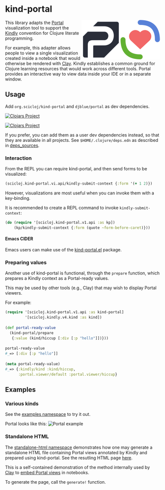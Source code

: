 # kind-portal

<img src="https://raw.githubusercontent.com/scicloj/graphic-design/live/icons/Kindly.svg" alt="Kindly" align="right" width="128"/>
<img src="https://raw.githubusercontent.com/djblue/portal/master/resources/splash.svg" alt="Portal" align="right" width="128"/>

This library adapts the [Portal](https://github.com/djblue/portal/) visualization tool to support the [Kindly](https://scicloj.github.io/kindly/) convention for Clojure literate programming.

For example, this adapter allows people to view a single visualization created inside a notebook that would otherwise be rendered with [Clay](https://github.com/scicloj/clay).
Kindly establishes a common ground for Clojure learning resources that would work across different tools.
Portal provides an interactive way to view data inside your IDE or in a separate window.

## Usage

Add `org.scicloj/kind-portal` and `djblue/portal` as dev dependencies.

[![Clojars Project](https://img.shields.io/clojars/v/org.scicloj/kind-portal.svg)](https://clojars.org/org.scicloj/kind-portal)

[![Clojars Project](https://img.shields.io/clojars/v/djblue/portal.svg)](https://clojars.org/org.djblue/portal)

If you prefer, you can add them as a user dev dependencies instead,
so that they are available in all projects.
See `$HOME/.clojure/deps.edn` as described in [deps_sources](https://clojure.org/reference/deps_and_cli#deps_sources).

### Interaction

From the REPL you can require kind-portal, and then send forms to be visualized:

```clojure
(scicloj.kind-portal.vi.api/kindly-submit-context {:form '(+ 1 2)})
```

However, visualizations are most useful when you can invoke them with a key-binding.

It is recommended to create a REPL command to invoke `kindly-submit-context`:

```clojure
(do (require '[scicloj.kind-portal.v1.api :as kp])
    (kp/kindly-submit-context {:form (quote ~form-before-caret)}))
```

#### Emacs CIDER

Emacs users can make use of the [kind-portal.el](https://github.com/scicloj/kind-portal.el) package.

### Preparing values

Another use of kind-portal is functional, through the `prepare` function, which prepares a Kindly context as a Portal-ready values. 

This may be used by other tools (e.g., Clay) that may wish to display Portal viewers.

For example:
```clojure
(require '[scicloj.kind-portal.v1.api :as kind-portal]
         '[scicloj.kindly.v4.kind :as kind])

(def portal-ready-value
  (kind-portal/prepare
   {:value (kind/hiccup [:div [:p "hello"]])}))

portal-ready-value
#_=> [:div [:p "hello"]]

(meta portal-ready-value)
#_=> {:kindly/kind :kind/hiccup,
      :portal.viewer/default :portal.viewer/hiccup}
```

## Examples

### Various kinds

See the [examples namespace](./examples/examples.clj) to try it out.

Portal looks like this:
![Portal example](https://user-images.githubusercontent.com/1986211/196015567-74ba9153-341a-4fd7-be47-2c26f0c88c2e.png)

### Standalone HTML

The [standalone-html namespace](./examples/standalone_html.clj) demonstrates how one may generate a standalone HTML file containing Portal views annotated by Kindly and prepared using kind-portal. See the resutling HTML page [here](https://scicloj.github.io/kind-portal/demo).

This is a self-contained demonstration of the method internally used by [Clay](https://scicloj.github.io/clay/) to [embed Portal views](https://scicloj.github.io/clay/#embedded-portal) in notebooks.

To generate the page, call the `generate!` function.

